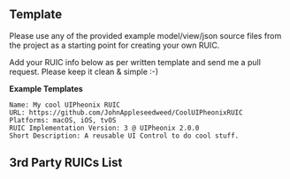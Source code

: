 Template
------
Please use any of the provided example model/view/json source files from the project as a starting point for creating your own RUIC.

Add your RUIC info below as per written template and send me a pull request.
Please keep it clean & simple :-)

**Example Templates**

    Name: My cool UIPheonix RUIC
    URL: https://github.com/JohnAppleseedweed/CoolUIPheonixRUIC
    Platforms: macOS, iOS, tvOS
    RUIC Implementation Version: 3 @ UIPheonix 2.0.0
    Short Description: A reusable UI Control to do cool stuff.


3rd Party RUICs List
------







